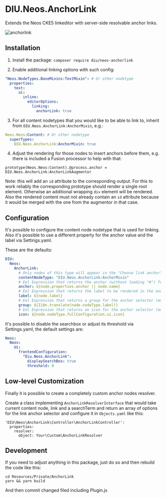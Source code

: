 # DIU.Neos.AnchorLink

Extends the Neos CKE5 linkeditor with server-side resolvable anchor links.

![anchorlink](https://user-images.githubusercontent.com/837032/72664973-de351880-3a14-11ea-8d2b-a379b7c7bb47.gif)

## Installation

1. Install the package: `composer require diu/neos-anchorlink`

2. Enable additional linking options with such config:

```yaml
"Neos.NodeTypes.BaseMixins:TextMixin": # Or other nodetype
  properties:
    text:
      ui:
        inline:
          editorOptions:
            linking:
              anchorLink: true
```

3. For all content nodetypes that you would like to be able to link to, inherit from `DIU.Neos.AnchorLink:AnchorMixin`, e.g.:

```yaml
Neos.Neos:Content: # Or other nodetype
  superTypes:
    DIU.Neos.AnchorLink:AnchorMixin: true
```

4. Adjust the rendering for those nodes to insert anchors before them, e.g. there is included a Fusion processor to help with that:

```
prototype(Neos.Neos:Content).@process.anchor = DIU.Neos.AnchorLink:AnchorLinkAugmentor
```

Note: this will add an `id` attribute to the corresponding output. For this to work reliably the corresponding prototype should render
a single root element. Otherwise an additional wrapping `div` element will be rendered.
Also the rendered content must not already contain an `id` attribute because it would be merged with the one from the augmentor in that case.

## Configuration

It's possible to configure the content node nodetype that is used for linking. Also it's possible to use a different property for the anchor value and the label via Settings.yaml.

These are the defaults:

```yaml
DIU:
  Neos:
    AnchorLink:
      # Only nodes of this type will appear in the "Choose link anchor" selector
      contentNodeType: "DIU.Neos.AnchorLink:AnchorMixin"
      # Eel Expression that returns the anchor (without leading "#") for a given node
      anchor: ${node.properties.anchor || node.name}
      # Eel Expression that returns the label to be rendered in the anchor selector in the Backend
      label: ${node.label}
      # Eel Expression that returns a group for the anchor selector (empty string == no grouping)
      group: ${I18n.translate(node.nodeType.label)}
      # Eel Expression that returns an icon for the anchor selector (empty string = no icon)
      icon: ${node.nodeType.fullConfiguration.ui.icon}
```

It's possible to disable the searchbox or adjust its threshold via Settings.yaml, the default settings are:

```yaml
Neos:
  Neos:
    Ui:
      frontendConfiguration:
        "Diu.Neos.AnchorLink":
          displaySearchBox: true
          threshold: 0
```

## Low-level Customization

Finally it is possible to create a completely custom anchor nodes resolver.

Create a class implementing `AnchorLinkResolverInterface` that would take current content node, link and a searchTerm and return an array of options for the link anchor selector and configure it in `Objects.yaml` like this:

```
'DIU\Neos\AnchorLink\Controller\AnchorLinkController':
  properties:
    resolver:
      object: Your\Custom\AnchorLinkResolver
```

## Development

If you need to adjust anything in this package, just do so and then rebuild the code like this:

```
cd Resources/Private/AnchorLink
yarn && yarn build
```

And then commit changed filed including Plugin.js
